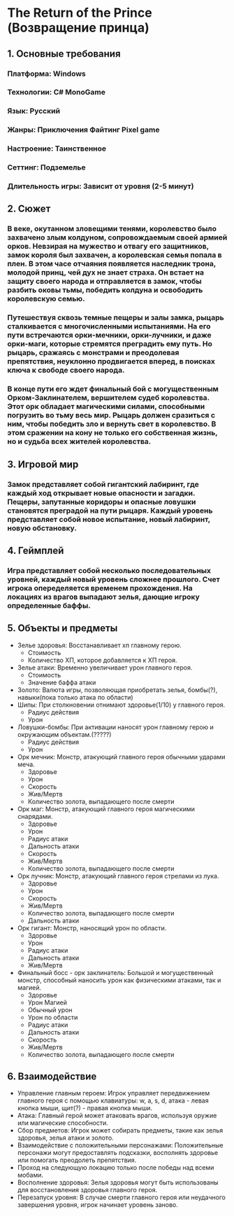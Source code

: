 # The Return of the Prince (Возвращение принца)
## 1. Основные требования
### Платформа: Windows
### Технологии: C# MonoGame
### Язык: Русский
### Жанры: Приключения Файтинг Pixel game
### Настроение: Таинственное
### Сеттинг: Подземелье
### Длительность игры: Зависит от уровня (2-5 минут)
## 2. Сюжет
### В веке, окутанном зловещими тенями, королевство было захвачено злым колдуном, сопровождаемым своей армией орков. Невзирая на мужество и отвагу его защитников, замок короля был захвачен, а королевская семья попала в плен. В этом часе отчаяния появляется наследник трона, молодой принц, чей дух не знает страха. Он встает на защиту своего народа и отправляется в замок, чтобы разбить оковы тьмы, победить колдуна и освободить королевскую семью.

### Путешествуя сквозь темные пещеры и залы замка, рыцарь сталкивается с многочисленными испытаниями. На его пути встречаются орки-мечники, орки-лучники, и даже орки-маги, которые стремятся преградить ему путь. Но рыцарь, сражаясь с монстрами и преодолевая препятствия, неуклонно продвигается вперед, в поисках ключа к свободе своего народа.

### В конце пути его ждет финальный бой с могущественным Орком-Заклинателем, вершителем судеб королевства. Этот орк обладает магическими силами, способными погрузить во тьму весь мир. Рыцарь должен сразиться с ним, чтобы победить зло и вернуть свет в королевство. В этом сражении на кону не только его собственная жизнь, но и судьба всех жителей королевства.
## 3. Игровой мир
### Замок представляет собой гигантский лабиринт, где каждый ход открывает новые опасности и загадки. Пещеры, запутанные коридоры и опасные ловушки становятся преградой на пути рыцаря. Каждый уровень представляет собой новое испытание, новый лабиринт, новую обстановку.

## 4. Геймплей

### Игра представляет собой несколько последовательных уровней, каждый новый уровень сложнее прошлого. Счет игрока опеределяется временем прохождения. На локациях из врагов выпадают зелья, дающие игроку определенные баффы.
## 5. Объекты и предметы
- Зелье здоровья: Восстанавливает хп главному герою.
  - Стоимость
  - Количество ХП, которое добавляется к ХП героя.
- Зелье атаки: Временно увеличивает урон главного героя.
  - Стоимость
  - Значение баффа атаки
- Золото: Валюта игры, позволяющая приобретать зелья, бомбы(?), навыки(пока только атака по области)
- Шипы: При столкновении отнимают здоровье(1/10) у главного героя.
  - Радиус действия
  - Урон
- Ловушки-бомбы: При активации наносят урон главному герою и окружающим объектам.(?????)
  - Радиус действия
  - Урон
- Орк мечник: Монстр, атакующий главного героя обычными ударами меча.
  - Здоровье
  - Урон
  - Скорость
  - Жив/Мертв
  - Количество золота, выпадающего после смерти
- Орк маг: Монстр, атакующий главного героя магическими снарядами.
  - Здоровье
  - Урон
  - Радиус атаки
  - Дальность атаки
  - Скорость
  - Жив/Мертв
  - Количество золота, выпадающего после смерти
- Орк лучник: Монстр, атакующий главного героя стрелами из лука.
  - Здоровье
  - Урон
  - Скорость
  - Жив/Мертв
  - Количество золота, выпадающего после смерти
  - Дальность атаки
- Орк гигант: Монстр, наносящий урон по области.
  - Здоровье
  - Урон
  - Радиус атаки
  - Дальность атаки
  - Жив/Мертв
- Финальный босс - орк заклинатель: Большой и могущественный монстр, способный наносить урон как физическими атаками, так и магией.
  - Здоровье
  - Урон Магией
  - Обычный урон
  - Урон по области
  - Радиус атаки
  - Дальность атаки
  - Скорость
  - Жив/Мертв
  - Количество золота, выпадающего после смерти
## 6. Взаимодействие
- Управление главным героем: Игрок управляет передвижением главного героя с помощью клавиатуры: w, a, s, d, атака - левая кнопка мыши, щит(?) - правая кнопка мыши.
- Атака: Главный герой может атаковать врагов, используя оружие или магические способности.
- Сбор предметов: Игрок может собирать предметы, такие как зелья здоровья, зелья атаки и золото.
- Взаимодействие с положительными персонажами: Положительные персонажи могут предоставлять подсказки, восполнять здоровье или помогать преодолеть препятствия.
- Проход на следующую локацию только после победы над всеми мобами.
- Восполнение здоровья: Зелья здоровья могут быть использованы для восстановления здоровья главного героя.
- Перезапуск уровня: В случае смерти главного героя или неудачного завершения уровня, игрок начинает уровень заново.
